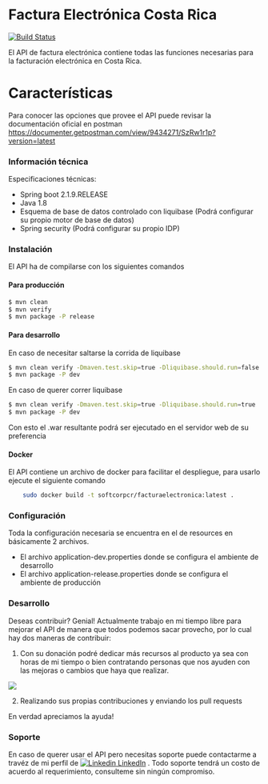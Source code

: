 # Factura Electrónica Costa Rica

[![Build Status](https://travis-ci.com/ojimenezc/facturaelectronica.api.svg?token=U2azSba15qQC21LdDsDu&branch=master)](https://travis-ci.com/ojimenezc/facturaelectronica.api)

El API de factura electrónica contiene todas las funciones necesarias para la facturación electrónica en Costa Rica.

# Características
Para conocer las opciones que provee el API puede revisar la documentación oficial en postman
https://documenter.getpostman.com/view/9434271/SzRw1r1p?version=latest

### Información técnica

Especificaciones técnicas:

* Spring boot 2.1.9.RELEASE
* Java 1.8
* Esquema de base de datos controlado con liquibase (Podrá configurar su propio motor de base de datos)
* Spring security (Podrá configurar su propio IDP)

### Instalación
El API ha de compilarse con los siguientes comandos

#### Para producción 

```sh
$ mvn clean
$ mvn verify
$ mvn package -P release
```

#### Para desarrollo 
En caso de necesitar saltarse la corrida de liquibase
```sh
$ mvn clean verify -Dmaven.test.skip=true -Dliquibase.should.run=false
$ mvn package -P dev
```
En caso de querer correr liquibase
```sh
$ mvn clean verify -Dmaven.test.skip=true -Dliquibase.should.run=true
$ mvn package -P dev
```
Con esto el .war resultante podrá ser ejecutado en el servidor web de su preferencia

#### Docker
El API contiene un archivo de docker para facilitar el despliegue, para usarlo ejecute el siguiente comando
```sh
    sudo docker build -t softcorpcr/facturaelectronica:latest .
```

### Configuración
Toda la configuración necesaria se encuentra en el de resources en básicamente 2 archivos.
* El archivo application-dev.properties donde se configura el ambiente de desarrollo
* El archivo application-release.properties donde se configura el ambiente de producción

### Desarrollo

Deseas contribuir? Genial!
Actualmente trabajo en mi tiempo libre para mejorar el API de manera que todos podemos sacar provecho, por lo cual hay dos maneras de contribuir:

1) Con su donación podré dedicar más recursos al producto ya sea con horas de mi tiempo o bien contratando personas que nos ayuden con las mejoras o cambios que haya que realizar. 

[![](https://www.paypalobjects.com/en_US/i/btn/btn_donateCC_LG.gif)](https://www.paypal.com/cgi-bin/webscr?cmd=_s-xclick&hosted_button_id=ZUNAF9UXAUXHE&source=url)

2) Realizando sus propias contribuciones y enviando los pull requests

En verdad apreciamos la ayuda!

### Soporte
En caso de querer usar el API pero  necesitas soporte puede contactarme a travéz de mi perfil de  [![Linkedin](https://i.stack.imgur.com/gVE0j.png) LinkedIn](https://www.linkedin.com/in/oscarjc19/) . Todo soporte tendrá un costo de acuerdo al requerimiento, consulteme sin ningún compromiso.

